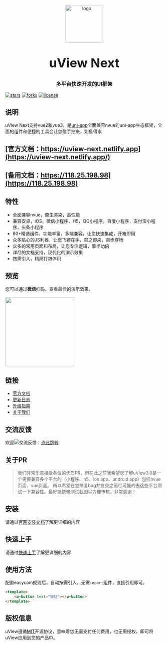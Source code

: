 <p align="center">
    <img alt="logo" src="https://uviewui.com/common/logo.png" width="120" height="120" style="margin-bottom: 10px;">
</p>
<h3 align="center" style="margin: 30px 0 30px;font-weight: bold;font-size:40px;">uView Next</h3>
<h3 align="center">多平台快速开发的UI框架</h3>

[![stars](https://gitee.com/wakge/uview-next/badge/star.svg?theme=dark)](https://gitee.com/wakge/uview-next)
[![forks](https://gitee.com/wakge/uview-next/badge/fork.svg?theme=dark)](wakge/uview-next)
[![license](https://img.shields.io/badge/license-Apache2-yellow)](https://en.wikipedia.org/wiki/MIT_License)

## 说明

uView Next支持vue2和vue3，是[uni-app](https://uniapp.dcloud.io/)全面兼容nvue的uni-app生态框架，全面的组件和便捷的工具会让您信手拈来，如鱼得水

## [官方文档：https://uview-next.netlify.app](https://uview-next.netlify.app/)
## [备用文档：https://118.25.198.98](https://118.25.198.98)

## 特性

-   全面兼容nvue，原生渲染，高性能
-   兼容安卓，iOS，微信小程序，H5，QQ小程序，百度小程序，支付宝小程序，头条小程序
-   80+精选组件，功能丰富，多端兼容，让您快速集成，开箱即用
-   众多贴心的JS利器，让您飞镖在手，召之即来，百步穿杨
-   众多的常用页面和布局，让您专注逻辑，事半功倍
-   详尽的文档支持，现代化的演示效果
-   按需引入，精简打包体积

## 预览

您可以通过**微信**扫码，查看最佳的演示效果。
<br>
<br>
<img src="https://uview-next.netlify.app/common/h5_qrcode.png" width="220" height="220" >

## 链接

-   [官方文档](https://uview-next.netlify.app/)
-   [更新日志](https://uview-next.netlify.app/components/changelog.html)
-   [升级指南](https://uview-next.netlify.app/components/changeGuide.html)
-   [关于我们](https://uview-next.netlify.app/cooperation/about.html)

## 交流反馈

欢迎<img src="https://pub.idqqimg.com/wpa/images/group.png">交流反馈：[点此跳转](https://uview-next.netlify.app/components/addQQGroup.html)

## 关于PR

> 我们非常乐意接受各位的优质PR，但在此之前我希望您了解uView3.0是一个需要兼容多个平台的（小程序、h5、ios app、android app）包括nvue页面、vue页面。
> 所以希望在您修复bug并提交之前尽可能的去这些平台测试一下兼容性。最好能携带测试截图以方便审核。非常感谢！

## 安装

请通过[官网安装文档](https://uview-next.netlify.app/components/install.html)了解更详细的内容

## 快速上手

请通过[快速上手](https://uviewui.com/components/quickstart.html)了解更详细的内容

## 使用方法

配置easycom规则后，自动按需引入，无需`import`组件，直接引用即可。

```html
<template>
	<u-button text="按钮"></u-button>
</template>
```

## 版权信息

uView遵循[MIT](https://en.wikipedia.org/wiki/MIT_License)开源协议，意味着您无需支付任何费用，也无需授权，即可将uView应用到您的产品中。
